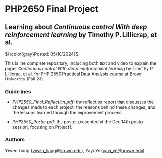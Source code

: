 # PHP2650 Final Project
## Learning about *Continuous control With deep reinforcement learning* by Timothy P. Lillicrap, et al.

${\color{gray}Posted: 05/10/2024}$

This is the complete repository, including both text and video to explain the paper *Continuous control With deep reinforcement learning* by Timothy P. Lillicrap, et al. for PHP 2550 Practical Data Analysis course at Brown University (Fall 23).

### Guidelines

* *PHP2550_Final_Reflection.pdf*: the reflection report that discusses the changes made to each project, the reasons behind these changes, and the lessons learned through the improvement process.

* *PHP2550_Poster.pdf*: the poster presented at the Dec 14th poster session, focusing on Project1.

### Authors

Yiwen Liang (yiwen_liang@brown.edu), Yayi Ye (yayi_ye@brown.edu)
